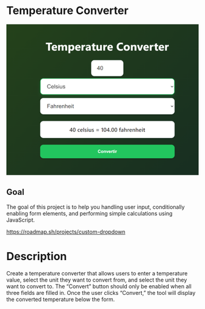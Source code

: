 # Temperature Converter

![Temperature Converter](project-screenshot.png)

## Goal

The goal of this project is to help you handling user input, conditionally enabling form elements, and performing simple calculations using JavaScript.

https://roadmap.sh/projects/custom-dropdown

# Description

Create a temperature converter that allows users to enter a temperature value, select the unit they want to convert from, and select the unit they want to convert to. The “Convert” button should only be enabled when all three fields are filled in. Once the user clicks “Convert,” the tool will display the converted temperature below the form.
